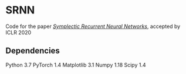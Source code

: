 # SRNN
Code for the paper [*Symplectic Recurrent Neural Networks*](https://arxiv.org/abs/1909.13334), accepted by ICLR 2020

## Dependencies
Python 3.7
PyTorch 1.4
Matplotlib 3.1
Numpy 1.18
Scipy 1.4
